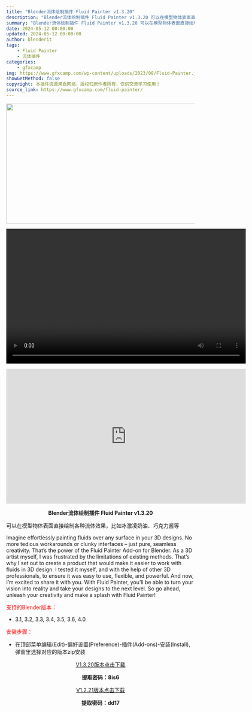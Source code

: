 ```yaml
---
title: "Blender流体绘制插件 Fluid Painter v1.3.20"
description: "Blender流体绘制插件 Fluid Painter v1.3.20 可以在模型物体表面直接绘制各种流体效果，比如冰激凌奶油、巧克力酱等 Imagine effortlessly painting ..."
summary: "Blender流体绘制插件 Fluid Painter v1.3.20 可以在模型物体表面直接绘制各种流体效果，比如冰激凌奶油、巧克力酱等 Imagine effortlessly painting ..."
date: 2024-05-12 00:00:00
updated: 2024-05-12 00:00:00
author: blenderit
tags: 
    - Fluid Painter
    - 流体插件
categories:
    - gfxcamp
img: https://www.gfxcamp.com/wp-content/uploads/2023/08/Fluid-Painter.jpg
showGetMethod: false
copyright: 本插件资源来自网络，版权归原作者所有，仅供交流学习使用！
source_link: https://www.gfxcamp.com/fluid-painter/
---
```

<div><p><img decoding="async" class="aligncenter size-full wp-image-114346" src="https://www.gfxcamp.com/wp-content/uploads/2023/08/Fluid-Painter.jpg" data-src="https://www.gfxcamp.com/wp-content/uploads/2023/08/Fluid-Painter.jpg" alt="" width="640" height="320" data-srcset="https://www.gfxcamp.com/wp-content/uploads/2023/08/Fluid-Painter.jpg 640w, https://www.gfxcamp.com/wp-content/uploads/2023/08/Fluid-Painter-150x75.jpg 150w" data-sizes="(max-width: 640px) 100vw, 640px"><br>
</p><center><div style="width: 640px;" class="wp-video"><!--[if lt IE 9]><script>document.createElement('video');</script><![endif]-->
<video class="wp-video-shortcode" id="video-114348-1" width="640" height="360" preload="true" controls="controls"><source type="video/mp4" src="http://cloud.video.taobao.com/play/u/null/p/1/e/6/t/1/423824659804.mp4?_=1"></source><a href="http://cloud.video.taobao.com/play/u/null/p/1/e/6/t/1/423824659804.mp4">http://cloud.video.taobao.com/play/u/null/p/1/e/6/t/1/423824659804.mp4</a></video></div></center><p style="text-align: center;"><iframe loading="lazy" src="https://player.youku.com/embed/XNjAwMzMwMDEwNA==" width="640" height="360" frameborder="0" allowfullscreen="allowfullscreen" data-mce-fragment="1"></iframe></p><p style="text-align: center;"><strong>Blender流体绘制插件 Fluid Painter v1.3.20</strong></p><p>可以在模型物体表面直接绘制各种流体效果，比如冰激凌奶油、巧克力酱等</p><p>Imagine effortlessly painting fluids over any surface in your 3D designs. No more tedious workarounds or clunky interfaces – just pure, seamless creativity. That’s the power of the Fluid Painter Add-on for Blender. As a 3D artist myself, I was frustrated by the limitations of existing methods. That’s why I set out to create a product that would make it easier to work with fluids in 3D design. I tested it myself, and with the help of other 3D professionals, to ensure it was easy to use, flexible, and powerful. And now, I’m excited to share it with you. With Fluid Painter, you’ll be able to turn your vision into reality and take your designs to the next level. So go ahead, unleash your creativity and make a splash with Fluid Painter!</p><p style="text-align: left;"><span style="color: #ff0000;">支持的Blender版本：</span></p><ul>
<li style="text-align: left;">3.1, 3.2, 3.3, 3.4, 3.5, 3.6, 4.0</li>
</ul><p><span style="color: #ff0000;">安装步骤：</span></p><ul>
<li>在顶部菜单编辑(Edit)-偏好设置(Preference)-插件(Add-ons)-安装(Install),弹窗里选择对应的版本zip安装</li>
</ul><p style="text-align: center;"><a class="maxbutton-3 maxbutton maxbutton-baidu" target="_blank" rel="noopener" href="https://pan.baidu.com/s/1rtLMIvhpX7rhWmpI09icWg?pwd=8is6"><span class="mb-text">V1.3.20版本点击下载</span></a></p><p style="text-align: center;"><strong>提取密码：8is6</strong></p><p style="text-align: center;"><a class="maxbutton-3 maxbutton maxbutton-baidu" target="_blank" rel="noopener" href="https://pan.baidu.com/s/1A-cfLGD0vaNDofsqW8Rsbw?pwd=dd17"><span class="mb-text">V1.2.21版本点击下载</span></a></p><p style="text-align: center;"><strong>提取密码：dd17</strong></p></div>
